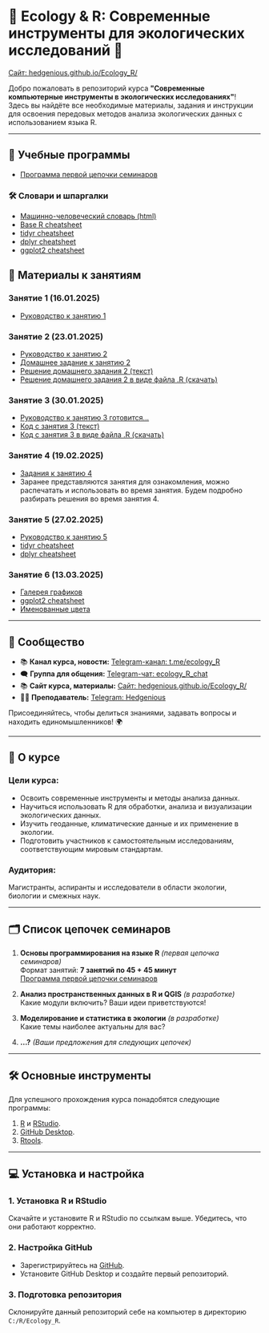 # 🌿 Ecology & R: Современные инструменты для экологических исследований 🌿

[Сайт: hedgenious.github.io/Ecology_R/](https://hedgenious.github.io/Ecology_R/)

Добро пожаловать в репозиторий курса **"Современные компьютерные инструменты в экологических исследованиях"**!\
Здесь вы найдёте все необходимые материалы, задания и инструкции для освоения передовых методов анализа экологических данных с использованием языка R.

------------------------------------------------------------------------

## 📖 Учебные программы

-   [Программа первой цепочки семинаров](site/general/program.md)

### 🛠 Словари и шпаргалки

-   [Машинно-человеческий словарь (html)](site/general/glossary.md)
-   [Base R cheatsheet](resourses/base-r_cheat_sheet.pdf)
-   [tidyr cheatsheet](site/cheatsheets/tidyr.pdf)
-   [dplyr cheatsheet](site/cheatsheets/data-transformation.pdf)
-   [ggplot2 cheatsheet](site/cheatsheets/data-visualization.pdf)


## 📖 Материалы к занятиям

### Занятие 1 (16.01.2025)

-   [Руководство к занятию 1 ](site/lessons/lesson_1.md)

### Занятие 2 (23.01.2025)

-   [Руководство к занятию 2 ](site/lessons/lesson_2.md)
-   [Домашнее задание к занятию 2](site/hometasks/hometask_2.md)
-   [Решение домашнего задания 2 (текст)](site/hometasks/hometask_2_solution.md)
-   [Решение домашнего задания 2 в виде файла .R (скачать)](site/hometasks/hometask_2_solution.R)

### Занятие 3 (30.01.2025)

-   [Руководство к занятию 3 готовится...](site/lessons/lesson_3.md)
-   [Код с занятия 3 (текст)](site/lessons/lesson_3_code.md)
-   [Код с занятия 3 в виде файла .R (скачать)](site/lessons/lesson_3_code.R)


### Занятие 4 (19.02.2025)

-   [Задания к занятию 4](site/lessons/lesson_4.md)
-   Заранее представляются занятия для ознакомления, можно распечатать и использовать во время занятия. Будем подробно разбирать решения во время занятия 4.

### Занятие 5 (27.02.2025)
-   [Руководство к занятию 5](site/lessons/lesson_5.md)
-   [tidyr cheatsheet](site/cheatsheets/tidyr.pdf)
-   [dplyr cheatsheet](site/cheatsheets/data-transformation.pdf)


### Занятие 6 (13.03.2025)
-   [Галерея графиков](https://r-graph-gallery.com/)
-   [ggplot2 cheatsheet](site/cheatsheets/data-visualization.pdf)
-   [Именованные цвета](site/cheatsheets/colorbynames.png)




------------------------------------------------------------------------

## 📢 Сообщество

-   📚 **Канал курса, новости:** [Telegram-канал: t.me/ecology_R](https://t.me/ecology_R)
-   🗨️ **Группа для общения:** [Telegram-чат: ecology_R_chat](https://t.me/ecology_R_chat)
-   📚 **Сайт курса, материалы:** [Сайт: hedgenious.github.io/Ecology_R/](https://hedgenious.github.io/Ecology_R/)
-   👨‍💻 **Преподаватель:** [Telegram: Hedgenious](https://t.me/Hedgenious)

Присоединяйтесь, чтобы делиться знаниями, задавать вопросы и находить единомышленников! 🌍

------------------------------------------------------------------------

## 📖 О курсе

### Цели курса:

-   Освоить современные инструменты и методы анализа данных.
-   Научиться использовать R для обработки, анализа и визуализации экологических данных.
-   Изучить геоданные, климатические данные и их применение в экологии.
-   Подготовить участников к самостоятельным исследованиям, соответствующим мировым стандартам.

### Аудитория:

Магистранты, аспиранты и исследователи в области экологии, биологии и смежных наук.

------------------------------------------------------------------------

## 🗂️ Список цепочек семинаров

1.  **Основы программирования на языке R** *(первая цепочка семинаров)*\
    Формат занятий: **7 занятий по 45 + 45 минут**\
    [Программа первой цепочки семинаров](site/general/program.md)

2.  **Анализ пространственных данных в R и QGIS** *(в разработке)*\
    Какие модули включить? Ваши идеи приветствуются!

3.  **Моделирование и статистика в экологии** *(в разработке)*\
    Какие темы наиболее актуальны для вас?

4.  **...?** *(Ваши предложения для следующих цепочек)*


------------------------------------------------------------------------

## 🛠️ Основные инструменты

Для успешного прохождения курса понадобятся следующие программы: 
1. [R](https://cran.r-project.org/bin/windows/base/) и [RStudio](https://posit.co/download/rstudio-desktop/). 
2. [GitHub Desktop](https://desktop.github.com/). 
3. [Rtools](https://cloud.r-project.org/bin/windows/Rtools/rtools44/rtools.html).

------------------------------------------------------------------------

## 💻 Установка и настройка

### 1. Установка R и RStudio

Скачайте и установите R и RStudio по ссылкам выше. Убедитесь, что они работают корректно.

### 2. Настройка GitHub

-   Зарегистрируйтесь на [GitHub](https://github.com).
-   Установите GitHub Desktop и создайте первый репозиторий.

### 3. Подготовка репозитория

Склонируйте данный репозиторий себе на компьютер в директорию `C:/R/Ecology_R`.
